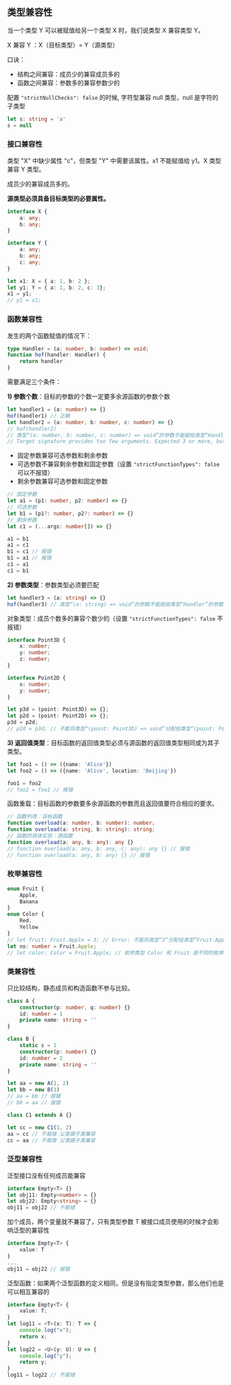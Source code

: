 ## 类型兼容性

当一个类型 Y 可以被赋值给另一个类型 X 时，我们说类型 X 兼容类型 Y。

X 兼容 Y ：X（目标类型）= Y（源类型）

口诀：

- 结构之间兼容：成员少的兼容成员多的
- 函数之间兼容：参数多的兼容参数少的


配置 `"strictNullChecks": false` 的时候, 字符型兼容 null 类型，null 是字符的子类型

```ts
let s: string = 'a'
s = null
```

### 接口兼容性

类型 "X" 中缺少属性 "c"，但类型 "Y" 中需要该属性。x1 不能赋值给 y1。X 类型兼容 Y 类型。

成员少的兼容成员多的。

**源类型必须具备目标类型的必要属性。**

```ts
interface X {
    a: any;
    b: any;
}

interface Y {
    a: any;
    b: any;
    c: any;
}

let x1: X = { a: 1, b: 2 };
let y1: Y = { a: 1, b: 2, c: 3};
x1 = y1;
// y1 = x1;
```

### 函数兼容性

发生的两个函数赋值的情况下：

```ts
type Handler = (a: number, b: number) => void;
function hof(handler: Handler) {
    return handler
}
```

需要满足三个条件：

**1) 参数个数**：目标的参数的个数一定要多余源函数的参数个数

```ts
let handler1 = (a: number) => {}
hof(handler1) // 正确
let handler2 = (a: number, b: number, c: number) => {}
// hof(handler2)
// 类型“(a: number, b: number, c: number) => void”的参数不能赋给类型“Handler”的参数。
// Target signature provides too few arguments. Expected 3 or more, but got 2.
```

- 固定参数兼容可选参数和剩余参数
- 可选参数不兼容剩余参数和固定参数（设置 `"strictFunctionTypes": false` 可以不报错）
- 剩余参数兼容可选参数和固定参数

```ts
// 固定参数
let a1 = (p1: number, p2: number) => {}
// 可选参数
let b1 = (p1?: number, p2?: number) => {}
// 剩余参数
let c1 = (...args: number[]) => {}

a1 = b1
a1 = c1
b1 = c1 // 报错
b1 = a1 // 报错
c1 = a1
c1 = b1
```

**2) 参数类型**：参数类型必须要匹配

```ts
let handler3 = (a: string) => {}
hof(handler3) // 类型“(a: string) => void”的参数不能赋给类型“Handler”的参数。
```

对象类型：成员个数多的兼容个数少的（设置 `"strictFunctionTypes": false` 不报错）

```ts
interface Point3D {
    x: number;
    y: number;
    z: number;
}

interface Point2D {
    x: number;
    y: number;
}

let p3d = (point: Point3D) => {};
let p2d = (point: Point2D) => {};
p3d = p2d;
// p2d = p3d; // 不能将类型“(point: Point3D) => void”分配给类型“(point: Point2D) => void”。
```

**3) 返回值类型**：目标函数的返回值类型必须与源函数的返回值类型相同或为其子类型。

```ts
let foo1 = () => ({name: 'Alice'})
let foo2 = () => ({name: 'Alice', location: 'Beijing'})

foo1 = foo2
// foo2 = foo1 // 报错
```

函数重载：目标函数的参数要多余源函数的参数而且返回值要符合相应的要求。

```ts
// 函数列表：目标函数
function overload(a: number, b: number): number;
function overload(a: string, b: string): string;
// 函数的具体实现：源函数
function overload(a: any, b: any): any {}
// function overload(a: any, b: any, c: any): any {} // 报错
// function overload(a: any, b: any) {} // 报错
```

### 枚举兼容性

```ts
enum Fruit {
    Apple,
    Banana
}
enum Color {
    Red,
    Yellow
}
// let fruit: Fruit.Apple = 3; // Error: 不能将类型“3”分配给类型“Fruit.Apple”。
let no: number = Fruit.Apple;
// let color: Color = Fruit.Apple; // 枚举类型 Color 和 Fruit 是不同的枚举
```

### 类兼容性

只比较结构，静态成员和构造函数不参与比较。

```ts
class A {
    constructor(p: number, q: number) {}
    id: number = 1
    private name: string = ''
}

class B {
    static s = 1
    constructor(p: number) {}
    id: number = 2
    private name: string = ''
}

let aa = new A(1, 2)
let bb = new B(1)
// aa = bb // 报错
// bb = aa // 报错

class C1 extends A {}

let cc = new C1(1, 2)
aa = cc // 不报错 父类跟子类兼容
cc = aa // 不报错 父类跟子类兼容
```

### 泛型兼容性

泛型接口没有任何成员能兼容

```ts
interface Empty<T> {}
let obj11: Empty<number> = {}
let obj22: Empty<string> = {}
obj11 = obj22 // 不报错
```

加个成员，两个变量就不兼容了，只有类型参数 T 被接口成员使用的时候才会影响泛型的兼容性

```ts
interface Empty<T> {
    value: T
}
...
obj11 = obj22 // 报错
```

泛型函数：如果两个泛型函数的定义相同，但是没有指定类型参数，那么他们也是可以相互兼容的

```ts
interface Empty<T> {
    value: T;
}
let log11 = <T>(x: T): T => {
    console.log("x");
    return x;
}
let log22 = <U>(y: U): U => {
    console.log("y");
    return y;
}
log11 = log22 // 不报错
```

